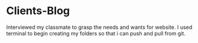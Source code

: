 # Clients-Blog
Interviewed my classmate to grasp the needs and wants for website. 
I used terminal to begin creating my folders so that i can push and pull from git.
